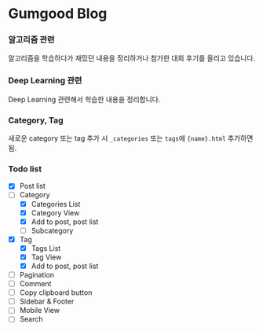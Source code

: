 # Gumgood Blog

### 알고리즘 관련

알고리즘을 학습하다가 재밌던 내용을 정리하거나 참가한 대회 후기를 올리고 있습니다.

### Deep Learning 관련

Deep Learning 관련해서 학습한 내용을 정리합니다.

### Category, Tag

새로운 category 또는 tag 추가 시 `_categories` 또는 `tags`에 `{name}.html` 추가하면 됨.

### Todo list
- [x] Post list
- [ ] Category
  - [X] Categories List
  - [X] Category View
  - [x] Add to post, post list
  - [ ] Subcategory
- [X] Tag
  - [X] Tags List
  - [X] Tag View
  - [x] Add to post, post list
- [ ] Pagination
- [ ] Comment
- [ ] Copy clipboard button
- [ ] Sidebar & Footer
- [ ] Mobile View
- [ ] Search